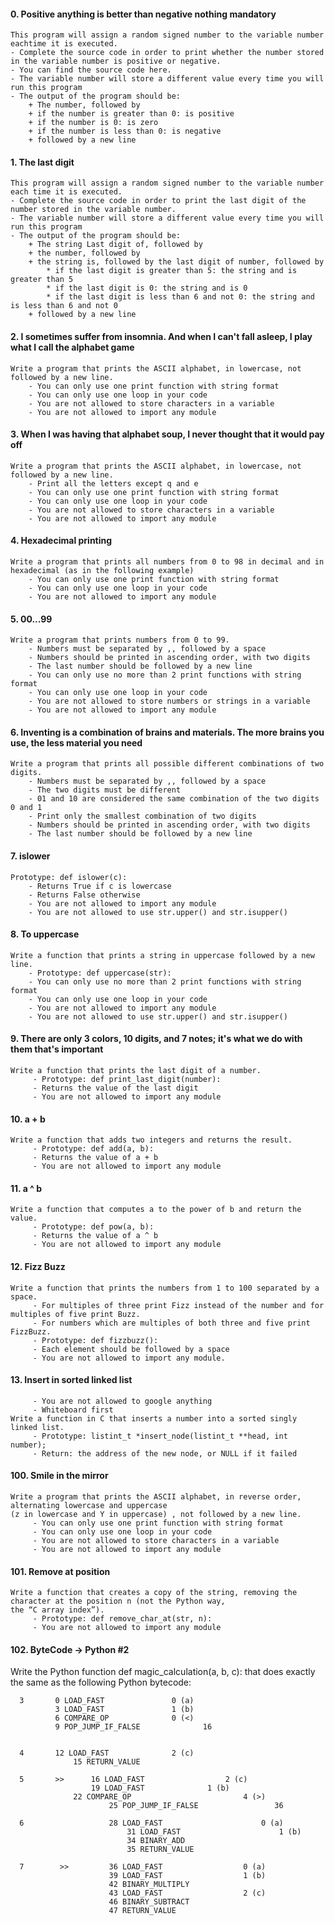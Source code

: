 #### 0. Positive anything is better than negative nothing mandatory
    This program will assign a random signed number to the variable number eachtime it is executed.
    - Complete the source code in order to print whether the number stored in the variable number is positive or negative.
    - You can find the source code here.
    - The variable number will store a different value every time you will run this program
    - The output of the program should be:
		+ The number, followed by
		+ if the number is greater than 0: is positive
		+ if the number is 0: is zero
		+ if the number is less than 0: is negative
		+ followed by a new line

#### 1. The last digit
    This program will assign a random signed number to the variable number each time it is executed.
    - Complete the source code in order to print the last digit of the number stored in the variable number.
    - The variable number will store a different value every time you will run this program
    - The output of the program should be:
		+ The string Last digit of, followed by
		+ the number, followed by
		+ the string is, followed by the last digit of number, followed by
			* if the last digit is greater than 5: the string and is greater than 5
			* if the last digit is 0: the string and is 0
			* if the last digit is less than 6 and not 0: the string and is less than 6 and not 0
		+ followed by a new line


#### 2. I sometimes suffer from insomnia. And when I can't fall asleep, I play what I call the alphabet game
    Write a program that prints the ASCII alphabet, in lowercase, not followed by a new line.
		- You can only use one print function with string format
		- You can only use one loop in your code
		- You are not allowed to store characters in a variable
		- You are not allowed to import any module

#### 3. When I was having that alphabet soup, I never thought that it would pay off
    Write a program that prints the ASCII alphabet, in lowercase, not followed by a new line.
		- Print all the letters except q and e
		- You can only use one print function with string format
		- You can only use one loop in your code
		- You are not allowed to store characters in a variable
		- You are not allowed to import any module

#### 4. Hexadecimal printing
    Write a program that prints all numbers from 0 to 98 in decimal and in hexadecimal (as in the following example)
		- You can only use one print function with string format
		- You can only use one loop in your code
		- You are not allowed to import any module

#### 5. 00...99
	Write a program that prints numbers from 0 to 99.
		- Numbers must be separated by ,, followed by a space
		- Numbers should be printed in ascending order, with two digits
		- The last number should be followed by a new line
		- You can only use no more than 2 print functions with string format
		- You can only use one loop in your code
		- You are not allowed to store numbers or strings in a variable
		- You are not allowed to import any module

#### 6. Inventing is a combination of brains and materials. The more brains you use, the less material you need
	Write a program that prints all possible different combinations of two digits.
		- Numbers must be separated by ,, followed by a space
		- The two digits must be different
		- 01 and 10 are considered the same combination of the two digits 0 and 1
		- Print only the smallest combination of two digits
		- Numbers should be printed in ascending order, with two digits
		- The last number should be followed by a new line

#### 7. islower
	Prototype: def islower(c):
		- Returns True if c is lowercase
		- Returns False otherwise
		- You are not allowed to import any module
		- You are not allowed to use str.upper() and str.isupper()

#### 8. To uppercase
	Write a function that prints a string in uppercase followed by a new line.
		- Prototype: def uppercase(str):
		- You can only use no more than 2 print functions with string format
		- You can only use one loop in your code
		- You are not allowed to import any module
		- You are not allowed to use str.upper() and str.isupper()

#### 9. There are only 3 colors, 10 digits, and 7 notes; it's what we do with them that's important
	Write a function that prints the last digit of a number.
		 - Prototype: def print_last_digit(number):
		 - Returns the value of the last digit
		 - You are not allowed to import any module

#### 10. a + b
	Write a function that adds two integers and returns the result.
		 - Prototype: def add(a, b):
		 - Returns the value of a + b
		 - You are not allowed to import any module

#### 11. a ^ b
	Write a function that computes a to the power of b and return the value.
		 - Prototype: def pow(a, b):
		 - Returns the value of a ^ b
		 - You are not allowed to import any module

#### 12. Fizz Buzz
	Write a function that prints the numbers from 1 to 100 separated by a space.
		 - For multiples of three print Fizz instead of the number and for multiples of five print Buzz.
		 - For numbers which are multiples of both three and five print FizzBuzz.
		 - Prototype: def fizzbuzz():
		 - Each element should be followed by a space
		 - You are not allowed to import any module.


#### 13. Insert in sorted linked list
		 - You are not allowed to google anything
		 - Whiteboard first
	Write a function in C that inserts a number into a sorted singly linked list.
		 - Prototype: listint_t *insert_node(listint_t **head, int number);
		 - Return: the address of the new node, or NULL if it failed

#### 100. Smile in the mirror
	Write a program that prints the ASCII alphabet, in reverse order, alternating lowercase and uppercase 
	(z in lowercase and Y in uppercase) , not followed by a new line.
		 - You can only use one print function with string format
		 - You can only use one loop in your code
		 - You are not allowed to store characters in a variable
		 - You are not allowed to import any module

#### 101. Remove at position
	Write a function that creates a copy of the string, removing the character at the position n (not the Python way, 
	the “C array index”).
		 - Prototype: def remove_char_at(str, n):
		 - You are not allowed to import any module

#### 102. ByteCode -> Python #2
Write the Python function def magic_calculation(a, b, c): that does exactly the same as the following Python bytecode:

      3	  	  0 LOAD_FAST				0 (a)
			  3 LOAD_FAST				1 (b)
			  6 COMPARE_OP				0 (<)
			  9 POP_JUMP_IF_FALSE		       16


      4		  12 LOAD_FAST				2 (c)
 		          15 RETURN_VALUE

      5       >>      16 LOAD_FAST                	2 (c)
          	          19 LOAD_FAST				1 (b)
		          22 COMPARE_OP                     	4 (>)
                          25 POP_JUMP_IF_FALSE                 36

      6          	      28 LOAD_FAST                      0 (a)
                    	      31 LOAD_FAST                      1 (b)
                    	      34 BINARY_ADD
                    	      35 RETURN_VALUE

      7        >>         36 LOAD_FAST                	0 (a)
                  	      39 LOAD_FAST                	1 (b)
             		      42 BINARY_MULTIPLY
            	 	      43 LOAD_FAST                	2 (c)
             		      46 BINARY_SUBTRACT
             		      47 RETURN_VALUE